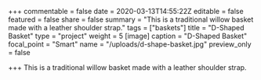 +++
commentable = false
date = 2020-03-13T14:55:22Z
editable = false
featured = false
share = false
summary = "This is a traditional willow basket made with a leather shoulder strap."
tags = ["baskets"]
title = "D-Shaped Basket"
type = "project"
weight = 5
[image]
caption = "D-Shaped Basket"
focal_point = "Smart"
name = "/uploads/d-shape-basket.jpg"
preview_only = false

+++
This is a traditional willow basket made with a leather shoulder strap.